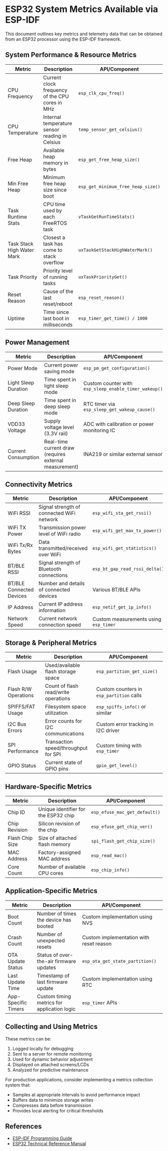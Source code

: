 # ESP32 System Metrics Available via ESP-IDF

This document outlines key metrics and telemetry data that can be obtained from an ESP32 processor using the ESP-IDF framework.

## System Performance & Resource Metrics

| Metric | Description | API/Component |
|--------|-------------|---------------|
| CPU Frequency | Current clock frequency of the CPU cores in MHz | `esp_clk_cpu_freq()` |
| CPU Temperature | Internal temperature sensor reading in Celsius | `temp_sensor_get_celsius()` |
| Free Heap | Available heap memory in bytes | `esp_get_free_heap_size()` |
| Min Free Heap | Minimum free heap size since boot | `esp_get_minimum_free_heap_size()` |
| Task Runtime Stats | CPU time used by each FreeRTOS task | `vTaskGetRunTimeStats()` |
| Task Stack High Water Mark | Closest a task has come to stack overflow | `uxTaskGetStackHighWaterMark()` |
| Task Priority | Priority level of running tasks | `uxTaskPriorityGet()` |
| Reset Reason | Cause of the last reset/reboot | `esp_reset_reason()` |
| Uptime | Time since last boot in milliseconds | `esp_timer_get_time() / 1000` |

## Power Management

| Metric | Description | API/Component |
|--------|-------------|---------------|
| Power Mode | Current power saving mode | `esp_pm_get_configuration()` |
| Light Sleep Duration | Time spent in light sleep mode | Custom counter with `esp_sleep_enable_timer_wakeup()` |
| Deep Sleep Duration | Time spent in deep sleep mode | RTC timer via `esp_sleep_get_wakeup_cause()` |
| VDD33 Voltage | Supply voltage level (3.3V rail) | ADC with calibration or power monitoring IC |
| Current Consumption | Real-time current draw (requires external measurement) | INA219 or similar external sensor |

## Connectivity Metrics

| Metric | Description | API/Component |
|--------|-------------|---------------|
| WiFi RSSI | Signal strength of connected WiFi network | `esp_wifi_sta_get_rssi()` |
| WiFi TX Power | Transmission power level of WiFi radio | `esp_wifi_get_max_tx_power()` |
| WiFi Tx/Rx Bytes | Data transmitted/received over WiFi | `esp_wifi_get_statistics()` |
| BT/BLE RSSI | Signal strength of Bluetooth connections | `esp_bt_gap_read_rssi_delta()` |
| BT/BLE Connected Devices | Number and details of connected devices | Various BT/BLE APIs |
| IP Address | Current IP address information | `esp_netif_get_ip_info()` |
| Network Speed | Current network connection speed | Custom measurements using `esp_timer` |

## Storage & Peripheral Metrics

| Metric | Description | API/Component |
|--------|-------------|---------------|
| Flash Usage | Used/available flash storage space | `esp_partition_get_size()` |
| Flash R/W Operations | Count of flash read/write operations | Custom counters in `esp_partition` calls |
| SPIFFS/FAT Usage | Filesystem space utilization | `esp_spiffs_info()` or similar |
| I2C Bus Errors | Error counts for I2C communications | Custom error tracking in I2C driver |
| SPI Performance | Transaction speed/throughput for SPI | Custom timing with `esp_timer` |
| GPIO Status | Current state of GPIO pins | `gpio_get_level()` |

## Hardware-Specific Metrics

| Metric | Description | API/Component |
|--------|-------------|---------------|
| Chip ID | Unique identifier for the ESP32 chip | `esp_efuse_mac_get_default()` |
| Chip Revision | Silicon revision of the chip | `esp_efuse_get_chip_ver()` |
| Flash Chip Size | Size of attached flash memory | `spi_flash_get_chip_size()` |
| MAC Address | Factory-assigned MAC address | `esp_read_mac()` |
| Core Count | Number of available CPU cores | `esp_chip_info()` |

## Application-Specific Metrics

| Metric | Description | API/Component |
|--------|-------------|---------------|
| Boot Count | Number of times the device has booted | Custom implementation using NVS |
| Crash Count | Number of unexpected resets | Custom implementation with reset reason |
| OTA Update Status | Status of over-the-air firmware updates | `esp_ota_get_state_partition()` |
| Last Update Time | Timestamp of last firmware update | Custom implementation using RTC |
| App-Specific Timers | Custom timing metrics for application logic | `esp_timer` APIs |

## Collecting and Using Metrics

These metrics can be:

1. Logged locally for debugging
2. Sent to a server for remote monitoring
3. Used for dynamic behavior adjustment
4. Displayed on attached screens/LCDs
5. Analyzed for predictive maintenance

For production applications, consider implementing a metrics collection system that:
- Samples at appropriate intervals to avoid performance impact
- Buffers data to minimize storage writes
- Compresses data before transmission
- Provides local alerting for critical thresholds

## References

- [ESP-IDF Programming Guide](https://docs.espressif.com/projects/esp-idf/en/latest/esp32/)
- [ESP32 Technical Reference Manual](https://www.espressif.com/sites/default/files/documentation/esp32_technical_reference_manual_en.pdf)
